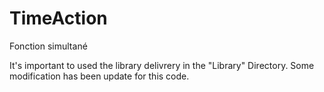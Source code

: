 # TimeAction
Fonction simultané

It's important to used the library delivrery in the "Library" Directory.
Some modification has been update for this code.

